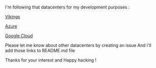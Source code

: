 I'm following that datacenters for my development purposes :

[Vikings](https://vikings.net/)

[Azure](http://azure.microsoft.com/en-us/)

[Google Cloud](https://cloud.google.com/)

Please let me know about other datacenters by creating an issue And i'll add those links to README.md file

Thanks for your interest and Happy hacking !